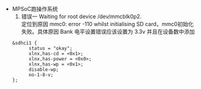  - MPSoC跑操作系统
    1. 错误一 Waiting for root device /dev/mmcblk0p2.  
      定位到原因 mmc0: error -110 whilst initialising SD card，mmc0初始化失败。具体原因 Bank 电平设置错误应该设置为 3.3v 并且在设备数中添加
      ```
      &sdhci1 {
        	status = "okay";
        	xlnx,has-cd = <0x1>;
        	xlnx,has-power = <0x0>;
        	xlnx,has-wp = <0x1>;
        	disable-wp;
        	no-1-8-v;
      };
      ```
